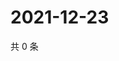 # 2021-12-23

共 0 条

<!-- BEGIN WEIBO -->
<!-- 最后更新时间 Thu Dec 23 2021 10:03:28 GMT+0800 (China Standard Time) -->

<!-- END WEIBO -->
